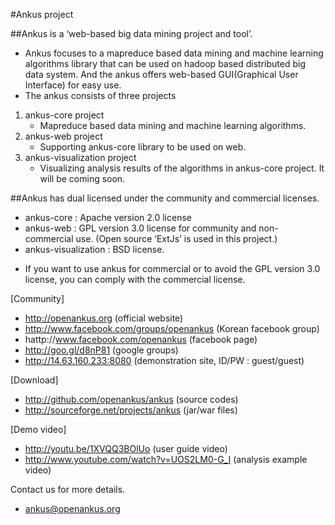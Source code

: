 #Ankus project

##Ankus is a ‘web-based big data mining project and tool’.
- Ankus focuses to a mapreduce based data mining and machine learning algorithms library that can be used on hadoop based distributed big data system. And the ankus offers web-based GUI(Graphical User Interface) for easy use.
- The ankus consists of three projects
1. ankus-core project 
	- Mapreduce based data mining and machine learning algorithms.
2. ankus-web project 
	- Supporting ankus-core library to be used on web.
3. ankus-visualization project 
	- Visualizing analysis results of the algorithms in ankus-core project. It will be coming soon. 


##Ankus has dual licensed under the community and commercial licenses.
- ankus-core : Apache version 2.0 license
- ankus-web : GPL version 3.0 license for community and non-commercial use. (Open source ‘ExtJs’ is used in this project.)
- ankus-visualization : BSD license.
* If you want to use ankus for commercial or to avoid the GPL version 3.0 license, you can comply with the commercial license.

[Community]
- http://openankus.org (official website)
- http://www.facebook.com/groups/openankus (Korean facebook group)
- hattp://www.facebook.com/openankus (facebook page)
- http://goo.gl/d8nP81 (google groups)
- http://14.63.160.233:8080 (demonstration site, ID/PW : guest/guest)

[Download]
- http://github.com/openankus/ankus (source codes)
- http://sourceforge.net/projects/ankus (jar/war files)

[Demo video]
- http://youtu.be/1XVQQ3BOlUo (user guide video)
- http://www.youtube.com/watch?v=UOS2LM0-G_I (analysis example video)

Contact us for more details.
- ankus@openankus.org
